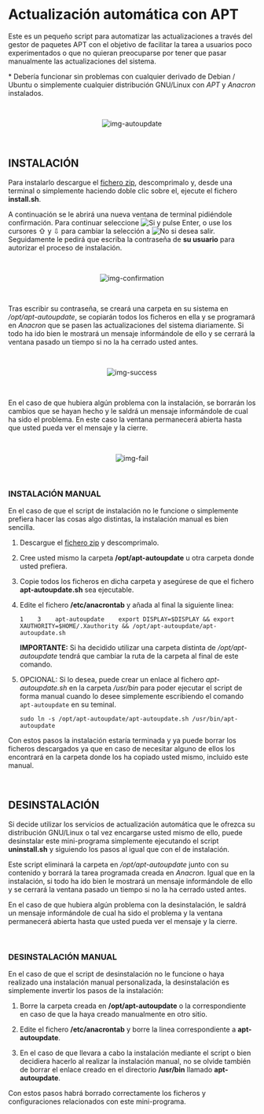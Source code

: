 # Actualización automática con APT

Este es un pequeño script para automatizar las actualizaciones a través del gestor de paquetes APT con el objetivo de facilitar la tarea a usuarios poco experimentados o que no quieran preocuparse por tener que pasar manualmente las actualizaciones del sistema.

\* Debería funcionar sin problemas con cualquier derivado de Debian / Ubuntu o simplemente cualquier distribución GNU/Linux con _APT_ y _Anacron_ instalados.

<br />

<p align="center">
   <img src="assets/img-autoupdate.png" alt="img-autoupdate"/>
</p>

<br />

## INSTALACIÓN

Para instalarlo descargue el [fichero zip](https://github.com/FenrirWolfwood/apt-autoupdate/archive/refs/tags/apt-autoupdate.zip), descomprimalo y, desde una terminal o simplemente haciendo doble clic sobre el, ejecute el fichero **install.sh**.

A continuación se le abrirá una nueva ventana de terminal pidiéndole confirmación. Para continuar seleccione ![Si](assets/Si.png) y pulse Enter, o use los cursores ⇧ y ⇩ para cambiar la selección a ![No](assets/No.png) si desea salir. Seguidamente le pedirá que escriba la contraseña de **su usuario** para autorizar el proceso de instalación.

<br />

<p align="center">
   <img src="assets/img-confirmation.png" alt="img-confirmation"/>
</p>

<br />

Tras escribir su contraseña, se creará una carpeta en su sistema en _/opt/apt-autoupdate_, se copiarán todos los ficheros en ella y se programará en _Anacron_ que se pasen las actualizaciones del sistema diariamente. Si todo ha ido bien le mostrará un mensaje informándole de ello y se cerrará la ventana pasado un tiempo si no la ha cerrado usted antes.

<br />

<p align="center">
   <img src="assets/img-success.png" alt="img-success"/>
</p>

<br />

En el caso de que hubiera algún problema con la instalación, se borrarán los cambios que se hayan hecho y le saldrá un mensaje informándole de cual ha sido el problema. En este caso la ventana permanecerá abierta hasta que usted pueda ver el mensaje y la cierre.

<br />

<p align="center">
   <img src="assets/img-fail.png" alt="img-fail"/>
</p>

<br />

### INSTALACIÓN MANUAL

En el caso de que el script de instalación no le funcione o simplemente prefiera hacer las cosas algo distintas, la instalación manual es bien sencilla.

1. Descargue el [fichero zip](https://github.com/FenrirWolfwood/apt-autoupdate/archive/refs/tags/apt-autoupdate.zip) y descomprimalo.

2. Cree usted mismo la carpeta **/opt/apt-autoupdate** u otra carpeta donde usted prefiera.

3. Copie todos los ficheros en dicha carpeta y asegúrese de que el fichero **apt-autoupdate.sh** sea ejecutable.

4. Edite el fichero **/etc/anacrontab** y añada al final la siguiente linea:
   
   ```
   1    3    apt-autoupdate    export DISPLAY=$DISPLAY && export XAUTHORITY=$HOME/.Xauthority && /opt/apt-autoupdate/apt-autoupdate.sh
   ```
   
   **IMPORTANTE:** Si ha decidido utilizar una carpeta distinta de _/opt/apt-autoupdate_ tendrá que cambiar la ruta de la carpeta al final de este comando.

5. OPCIONAL: Si lo desea, puede crear un enlace al fichero _apt-autoupdate.sh_ en la carpeta _/usr/bin_ para poder ejecutar el script de forma manual cuando lo desee simplemente escribiendo el comando `apt-autoupdate` en su teminal.
   
   ```
   sudo ln -s /opt/apt-autoupdate/apt-autoupdate.sh /usr/bin/apt-autoupdate   
   ```

Con estos pasos la instalación estaría terminada y ya puede borrar los ficheros descargados ya que en caso de necesitar alguno de ellos los encontrará en la carpeta donde los ha copiado usted mismo, incluido este manual.

<br />

## DESINSTALACIÓN

Si decide utilizar los servicios de actualización automática que le ofrezca su distribución GNU/Linux o tal vez encargarse usted mismo de ello, puede desinstalar este mini-programa simplemente ejecutando el script **uninstall.sh** y siguiendo los pasos al igual que con el de instalación.

Este script eliminará la carpeta en _/opt/apt-autoupdate_ junto con su contenido y borrará la tarea programada creada en _Anacron_. Igual que en la instalación, si todo ha ido bien le mostrará un mensaje informándole de ello y se cerrará la ventana pasado un tiempo si no la ha cerrado usted antes.

En el caso de que hubiera algún problema con la desinstalación, le saldrá un mensaje informándole de cual ha sido el problema y la ventana permanecerá abierta hasta que usted pueda ver el mensaje y la cierre.

<br />

### DESINSTALACIÓN MANUAL

En el caso de que el script de desinstalación no le funcione o haya realizado una instalación manual personalizada, la desinstalación es simplemente invertir los pasos de la instalación:

1. Borre la carpeta creada en **/opt/apt-autoupdate** o la correspondiente en caso de que la haya creado manualmente en otro sitio.

2. Edite el fichero **/etc/anacrontab** y borre la linea correspondiente a **apt-autoupdate**.

3. En el caso de que llevara a cabo la instalación mediante el script o bien decidiera hacerlo al realizar la instalación manual, no se olvide también de borrar el enlace creado en el directorio **/usr/bin** llamado **apt-autoupdate**.

Con estos pasos habrá borrado correctamente los ficheros y configuraciones relacionados con este mini-programa.

